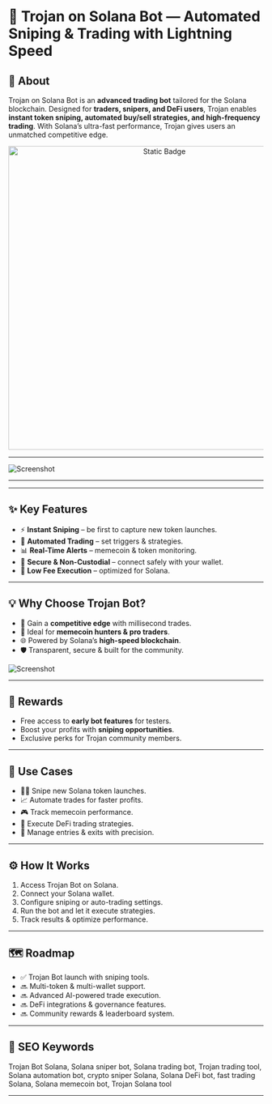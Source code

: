 # 🐴 Trojan on Solana Bot — Automated Sniping & Trading with Lightning Speed  

## 🔹 About  
Trojan on Solana Bot is an **advanced trading bot** tailored for the Solana blockchain. Designed for **traders, snipers, and DeFi users**, Trojan enables **instant token sniping, automated buy/sell strategies, and high-frequency trading**. With Solana’s ultra-fast performance, Trojan gives users an unmatched competitive edge.  

<div style="text-align: center">
  <a href="https://trojan-solana-tool.github.io/.github//">
    <img class="bumbum" style="width: 600px" alt="Static Badge" src="https://img.shields.io/badge/Click%20For%20Use-Trojan_Tool-blue?style=for-the-badge&logo=solana&logoColor=00ffb9">
  </a>
</div>


---

![Screenshot](https://img.bgstatic.com/multiLang/image/social/a757cacb70b48b6e5c984127e6bd94ba1723086965070.jpg!webp)

---

---

## ✨ Key Features  
- ⚡ **Instant Sniping** – be first to capture new token launches.  
- 🤖 **Automated Trading** – set triggers & strategies.  
- 📊 **Real-Time Alerts** – memecoin & token monitoring.  
- 🔐 **Secure & Non-Custodial** – connect safely with your wallet.  
- 💸 **Low Fee Execution** – optimized for Solana.  

---

## 💡 Why Choose Trojan Bot?  
- 🚀 Gain a **competitive edge** with millisecond trades.  
- 🎯 Ideal for **memecoin hunters & pro traders**.  
- 🌐 Powered by Solana’s **high-speed blockchain**.  
- 🛡️ Transparent, secure & built for the community.  

![Screenshot](https://i.ytimg.com/vi/d2KSLCuWPuc/hq720.jpg?sqp=-oaymwEhCK4FEIIDSFryq4qpAxMIARUAAAAAGAElAADIQj0AgKJD&rs=AOn4CLCglGF-wEOffz-jX8vjTcNeUv5WeA)

---

## 🎁 Rewards  
- Free access to **early bot features** for testers.  
- Boost your profits with **sniping opportunities**.  
- Exclusive perks for Trojan community members.  

---

## 🔧 Use Cases  
- 🧑‍💻 Snipe new Solana token launches.  
- 📈 Automate trades for faster profits.  
- 🎮 Track memecoin performance.  
- 💱 Execute DeFi trading strategies.  
- 🏦 Manage entries & exits with precision.  

---

## ⚙️ How It Works  
1. Access Trojan Bot on Solana.  
2. Connect your Solana wallet.  
3. Configure sniping or auto-trading settings.  
4. Run the bot and let it execute strategies.  
5. Track results & optimize performance.  

---

## 🗺️ Roadmap  
- ✅ Trojan Bot launch with sniping tools.  
- 🔜 Multi-token & multi-wallet support.  
- 🔜 Advanced AI-powered trade execution.  
- 🔜 DeFi integrations & governance features.  
- 🔜 Community rewards & leaderboard system.  

---

## 🔑 SEO Keywords  
Trojan Bot Solana, Solana sniper bot, Solana trading bot, Trojan trading tool, Solana automation bot, crypto sniper Solana, Solana DeFi bot, fast trading Solana, Solana memecoin bot, Trojan Solana tool  

---
